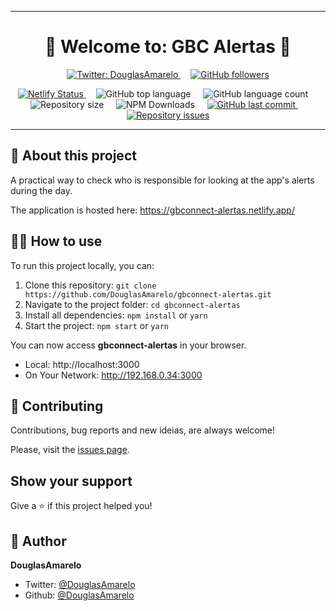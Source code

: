 ______

<h1 align="center">👋 Welcome to: GBC Alertas 👋</h1>

<p align="center">
	<a href="https://twitter.com/DouglasAmarelo" target="_blank">
		<img alt="Twitter: DouglasAmarelo" src="https://img.shields.io/twitter/follow/DouglasAmarelo.svg?style=social" />
	</a>
	&nbsp; &nbsp;
	<a href="https://github.com/DouglasAmarelo?tab=followers" target="_blank">
		<img alt="GitHub followers" src="https://img.shields.io/github/followers/douglasamarelo?label=Follow%20me&style=social" />
	</a>
</p>

<p align="center">
  <a href="https://app.netlify.com/sites/gbconnect-alertas/deploys">
    <img alt="Netlify Status" src="https://api.netlify.com/api/v1/badges/163b867c-8fb0-4cf6-9e8a-65fbb8067409/deploy-status" />
  </a>
  &nbsp; &nbsp;
	<img alt="GitHub top language" src="https://img.shields.io/github/languages/top/DouglasAmarelo/create-rc.svg" />
	&nbsp; &nbsp;
  <img alt="GitHub language count" src="https://img.shields.io/github/languages/count/DouglasAmarelo/create-rc.svg" />
	&nbsp; &nbsp;
	<img alt="Repository size" src="https://img.shields.io/github/repo-size/DouglasAmarelo/create-rc.svg" />
  &nbsp; &nbsp;
 <img alt="NPM Downloads" src="https://img.shields.io/npm/dt/react-rc.svg" />
  &nbsp; &nbsp;
  <a href="https://github.com/DouglasAmarelo/create-rc/commits/master">
    <img alt="GitHub last commit" src="https://img.shields.io/github/last-commit/DouglasAmarelo/create-rc.svg" />
  </a>
	&nbsp; &nbsp;
  <a href="https://github.com/DouglasAmarelo/create-rc/issues">
    <img alt="Repository issues" src="https://img.shields.io/github/issues/DouglasAmarelo/create-rc.svg" />
  </a>
</p>

______

<h2>📝 About this project</h2>

A practical way to check who is responsible for looking at the app's alerts during the day.

The application is hosted here: https://gbconnect-alertas.netlify.app/



<h2>👨‍💻 How to use</h2>

To run this project locally, you can:

1. Clone this repository: `git clone https://github.com/DouglasAmarelo/gbconnect-alertas.git`
2. Navigate to the project folder: `cd gbconnect-alertas`
3. Install all dependencies: `npm install` or `yarn`
4. Start the project: `npm start` or `yarn`

You can now access **gbconnect-alertas** in your browser.

  - Local:            http://localhost:3000
  - On Your Network:  http://192.168.0.34:3000


<h2>🤝 Contributing</h2>

Contributions, bug reports and new ideias, are always welcome!

Please, visit the [issues page](https://github.com/DouglasAmarelo/gbconnect-alertas/issues).


<h2>Show your support</h2>

Give a ⭐️ if this project helped you!


<h2>👤 Author</h2>

**DouglasAmarelo**
* Twitter: [@DouglasAmarelo](https://twitter.com/DouglasAmarelo)
* Github: [@DouglasAmarelo](https://github.com/DouglasAmarelo)

